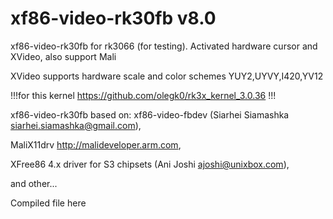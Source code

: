 xf86-video-rk30fb v8.0 
================

xf86-video-rk30fb for rk3066 (for testing). Activated hardware cursor and XVideo, also support Mali

XVideo supports hardware scale and color schemes YUY2,UYVY,I420,YV12

!!!for this kernel https://github.com/olegk0/rk3x_kernel_3.0.36 !!!

xf86-video-rk30fb based on: xf86-video-fbdev (Siarhei Siamashka <siarhei.siamashka@gmail.com>),

MaliX11drv http://malideveloper.arm.com,

XFree86 4.x driver for S3 chipsets (Ani Joshi <ajoshi@unixbox.com>),

and other...



Compiled file here 